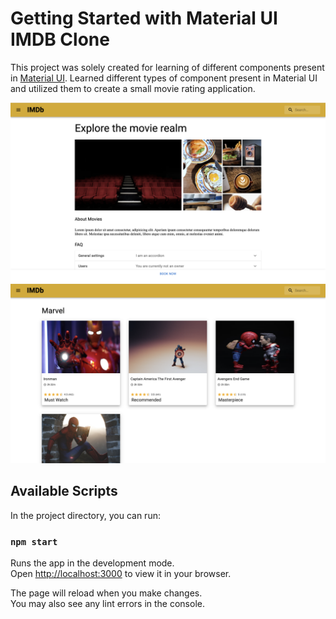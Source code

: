 # Getting Started with Material UI IMDB Clone

This project was solely created for learning of different components present in [Material UI](https://mui.com/). Learned different types of component present in Material UI and utilized them to create a small movie rating application.

![Alt text](ImdbClone-2.png)
![Alt text](ImdbClone.png)

## Available Scripts

In the project directory, you can run:

### `npm start`

Runs the app in the development mode.\
Open [http://localhost:3000](http://localhost:3000) to view it in your browser.

The page will reload when you make changes.\
You may also see any lint errors in the console.

